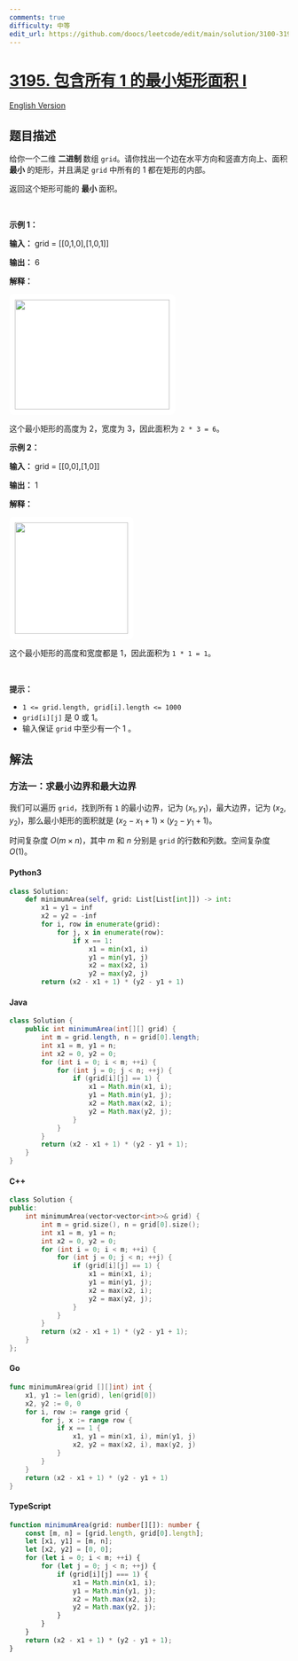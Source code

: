 ```yaml
---
comments: true
difficulty: 中等
edit_url: https://github.com/doocs/leetcode/edit/main/solution/3100-3199/3195.Find%20the%20Minimum%20Area%20to%20Cover%20All%20Ones%20I/README.md
---
```


<!-- problem:start -->

# [3195. 包含所有 1 的最小矩形面积 I](https://leetcode.cn/problems/find-the-minimum-area-to-cover-all-ones-i)

[English Version](/solution/3100-3199/3195.Find%20the%20Minimum%20Area%20to%20Cover%20All%20Ones%20I/README_EN.md)

## 题目描述

<!-- description:start -->

<p>给你一个二维 <strong>二进制 </strong>数组 <code>grid</code>。请你找出一个边在水平方向和竖直方向上、面积 <strong>最小</strong> 的矩形，并且满足 <code>grid</code> 中所有的 1 都在矩形的内部。</p>

<p>返回这个矩形可能的 <strong>最小 </strong>面积。</p>

<p>&nbsp;</p>

<p><strong class="example">示例 1：</strong></p>

<div class="example-block">
<p><strong>输入：</strong> <span class="example-io">grid = [[0,1,0],[1,0,1]]</span></p>

<p><strong>输出：</strong> <span class="example-io">6</span></p>

<p><strong>解释：</strong></p>

<p><img alt="" src="https://fastly.jsdelivr.net/gh/doocs/leetcode@main/solution/3100-3199/3195.Find%20the%20Minimum%20Area%20to%20Cover%20All%20Ones%20I/images/examplerect0.png" style="padding: 10px; background: rgb(255, 255, 255); border-radius: 0.5rem; width: 279px; height: 198px;" /></p>

<p>这个最小矩形的高度为 2，宽度为 3，因此面积为 <code>2 * 3 = 6</code>。</p>
</div>

<p><strong class="example">示例 2：</strong></p>

<div class="example-block">
<p><strong>输入：</strong> <span class="example-io">grid = [[0,0],[1,0]]</span></p>

<p><strong>输出：</strong> <span class="example-io">1</span></p>

<p><strong>解释：</strong></p>

<p><img alt="" src="https://fastly.jsdelivr.net/gh/doocs/leetcode@main/solution/3100-3199/3195.Find%20the%20Minimum%20Area%20to%20Cover%20All%20Ones%20I/images/examplerect1.png" style="padding: 10px; background: rgb(255, 255, 255); border-radius: 0.5rem; width: 204px; height: 201px;" /></p>

<p>这个最小矩形的高度和宽度都是 1，因此面积为 <code>1 * 1 = 1</code>。</p>
</div>

<p>&nbsp;</p>

<p><strong>提示：</strong></p>

<ul>
	<li><code>1 &lt;= grid.length, grid[i].length &lt;= 1000</code></li>
	<li><code>grid[i][j]</code> 是 0 或 1。</li>
	<li>输入保证 <code>grid</code> 中至少有一个 1 。</li>
</ul>

<!-- description:end -->

## 解法

<!-- solution:start -->

### 方法一：求最小边界和最大边界

我们可以遍历 `grid`，找到所有 `1` 的最小边界，记为 $(x_1, y_1)$，最大边界，记为 $(x_2, y_2)$，那么最小矩形的面积就是 $(x_2 - x_1 + 1) \times (y_2 - y_1 + 1)$。

时间复杂度 $O(m \times n)$，其中 $m$ 和 $n$ 分别是 `grid` 的行数和列数。空间复杂度 $O(1)$。

<!-- tabs:start -->

#### Python3

```python
class Solution:
    def minimumArea(self, grid: List[List[int]]) -> int:
        x1 = y1 = inf
        x2 = y2 = -inf
        for i, row in enumerate(grid):
            for j, x in enumerate(row):
                if x == 1:
                    x1 = min(x1, i)
                    y1 = min(y1, j)
                    x2 = max(x2, i)
                    y2 = max(y2, j)
        return (x2 - x1 + 1) * (y2 - y1 + 1)
```

#### Java

```java
class Solution {
    public int minimumArea(int[][] grid) {
        int m = grid.length, n = grid[0].length;
        int x1 = m, y1 = n;
        int x2 = 0, y2 = 0;
        for (int i = 0; i < m; ++i) {
            for (int j = 0; j < n; ++j) {
                if (grid[i][j] == 1) {
                    x1 = Math.min(x1, i);
                    y1 = Math.min(y1, j);
                    x2 = Math.max(x2, i);
                    y2 = Math.max(y2, j);
                }
            }
        }
        return (x2 - x1 + 1) * (y2 - y1 + 1);
    }
}
```

#### C++

```cpp
class Solution {
public:
    int minimumArea(vector<vector<int>>& grid) {
        int m = grid.size(), n = grid[0].size();
        int x1 = m, y1 = n;
        int x2 = 0, y2 = 0;
        for (int i = 0; i < m; ++i) {
            for (int j = 0; j < n; ++j) {
                if (grid[i][j] == 1) {
                    x1 = min(x1, i);
                    y1 = min(y1, j);
                    x2 = max(x2, i);
                    y2 = max(y2, j);
                }
            }
        }
        return (x2 - x1 + 1) * (y2 - y1 + 1);
    }
};
```

#### Go

```go
func minimumArea(grid [][]int) int {
	x1, y1 := len(grid), len(grid[0])
	x2, y2 := 0, 0
	for i, row := range grid {
		for j, x := range row {
			if x == 1 {
				x1, y1 = min(x1, i), min(y1, j)
				x2, y2 = max(x2, i), max(y2, j)
			}
		}
	}
	return (x2 - x1 + 1) * (y2 - y1 + 1)
}
```

#### TypeScript

```ts
function minimumArea(grid: number[][]): number {
    const [m, n] = [grid.length, grid[0].length];
    let [x1, y1] = [m, n];
    let [x2, y2] = [0, 0];
    for (let i = 0; i < m; ++i) {
        for (let j = 0; j < n; ++j) {
            if (grid[i][j] === 1) {
                x1 = Math.min(x1, i);
                y1 = Math.min(y1, j);
                x2 = Math.max(x2, i);
                y2 = Math.max(y2, j);
            }
        }
    }
    return (x2 - x1 + 1) * (y2 - y1 + 1);
}
```

<!-- tabs:end -->

<!-- solution:end -->

<!-- problem:end -->
